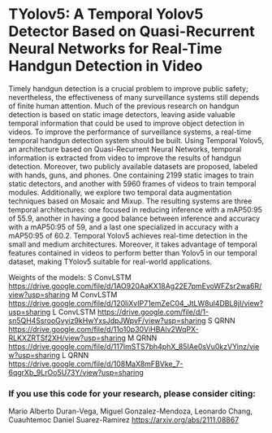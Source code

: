 # TYolov5: A Temporal Yolov5 Detector Based on Quasi-Recurrent Neural Networks for Real-Time Handgun Detection in Video

Timely handgun detection is a crucial problem to improve public safety; nevertheless, the effectiveness of many surveillance systems still depends of finite human attention. Much of the previous research on handgun detection is based on static image detectors, leaving aside valuable temporal information that could be used to improve object detection in videos. To improve the performance of surveillance systems, a real-time temporal handgun detection system should be built. Using Temporal Yolov5, an architecture based on Quasi-Recurrent Neural Networks, temporal information is extracted from video to improve the results of handgun detection. Moreover, two publicly available datasets are proposed, labeled with hands, guns, and phones. One containing 2199 static images to train static detectors, and another with 5960 frames of videos to train temporal modules. Additionally, we explore two temporal data augmentation techniques based on Mosaic and Mixup. The resulting systems are three temporal architectures: one focused in reducing inference with a mAP50:95 of 55.9, another in having a good balance between inference and accuracy with a mAP50:95 of 59, and a last one specialized in accuracy with a mAP50:95 of 60.2. Temporal Yolov5 achieves real-time detection in the small and medium architectures. Moreover, it takes advantage of temporal features contained in videos to perform better than Yolov5 in our temporal dataset, making TYolov5 suitable for real-world applications.

Weights of the models:
S ConvLSTM https://drive.google.com/file/d/1AO920AaKX18Ag22E7pmEvoWFZsr2wa6R/view?usp=sharing
M ConvLSTM https://drive.google.com/file/d/120liXvIP71emZeC04_JtLW8ul4DBL8jI/view?usp=sharing
L ConvLSTM https://drive.google.com/file/d/1-sn5QH4SsrooGvyiz9kHwYxsJdpJWpvF/view?usp=sharing
S QRNN https://drive.google.com/file/d/11o10p30ViHBAlv2WqPX-RLKXZRTSf2XH/view?usp=sharing
M QRNN https://drive.google.com/file/d/117ImSTS7bh4phX_85IAe0sVu0kzVYinz/view?usp=sharing
L QRNN https://drive.google.com/file/d/108MaX8mFBVke_7-6qgrXb_9LrOo5U73Y/view?usp=sharing

### If you use this code for your research, please consider citing:

Mario Alberto Duran-Vega, Miguel Gonzalez-Mendoza, Leonardo Chang, Cuauhtemoc Daniel Suarez-Ramirez
https://arxiv.org/abs/2111.08867
